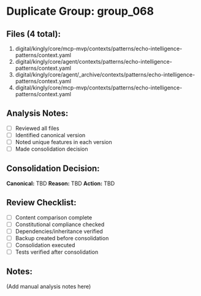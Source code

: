 # Duplicate Group: group_068

## Files (4 total):
1. digital/kingly/core/mcp-mvp/contexts/patterns/echo-intelligence-patterns/context.yaml
2. digital/kingly/core/agent/contexts/patterns/echo-intelligence-patterns/context.yaml
3. digital/kingly/core/agent/_archive/contexts/patterns/echo-intelligence-patterns/context.yaml
4. digital/kingly/core/mcp-mvp/contexts/patterns/echo-intelligence-patterns/context.yaml

## Analysis Notes:
- [ ] Reviewed all files
- [ ] Identified canonical version
- [ ] Noted unique features in each version
- [ ] Made consolidation decision

## Consolidation Decision:
**Canonical:** TBD
**Reason:** TBD
**Action:** TBD

## Review Checklist:
- [ ] Content comparison complete
- [ ] Constitutional compliance checked
- [ ] Dependencies/inheritance verified
- [ ] Backup created before consolidation
- [ ] Consolidation executed
- [ ] Tests verified after consolidation

## Notes:
(Add manual analysis notes here)

